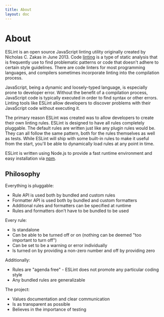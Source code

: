 ```yaml
---
title: About
layout: doc
---
```


# About

ESLint is an open source JavaScript linting utility originally created by Nicholas C. Zakas in June 2013. Code [linting][] is a type of static analysis that is frequently use to find problematic patterns or code that doesn't adhere to certain style guidelines. There are code linters for most programming languages, and compilers sometimes incorporate linting into the compilation process.

JavaScript, being a dynamic and loosely-typed language, is especially prone to developer error. Without the benefit of a compilation process, JavaScript code is typically executed in order to find syntax or other errors. Linting tools like ESLint allow developers to discover problems with their JavaScript code without executing it.

The primary reason ESLint was created was to allow developers to create their own linting rules. ESLint is designed to have all rules completely pluggable. The default rules are written just like any plugin rules would be. They can all follow the same pattern, both for the rules themselves as well as tests. While ESLint will ship with some built-in rules to make it useful from the start, you'll be able to dynamically load rules at any point in time.

ESLint is written using Node.js to provide a fast runtime environment and easy installation via [npm][].

[linting]: http://en.wikipedia.org/wiki/Lint_(software)
[npm]: http://npmjs.org/

## Philosophy

Everything is pluggable:

* Rule API is used both by bundled and custom rules
* Formatter API is used both by bundled and custom formatters
* Additional rules and formatters can be specified at runtime
* Rules and formatters don't have to be bundled to be used

Every rule:

* Is standalone
* Can be able to be turned off or on (nothing can be deemed "too important to turn off")
* Can be set to be a warning or error individually
* Is turned on by providing a non-zero number and off by providing zero

Additionally:

* Rules are "agenda free" - ESLint does not promote any particular coding style
* Any bundled rules are generalizable

The project:

* Values documentation and clear communication
* Is as transparent as possible
* Believes in the importance of testing
